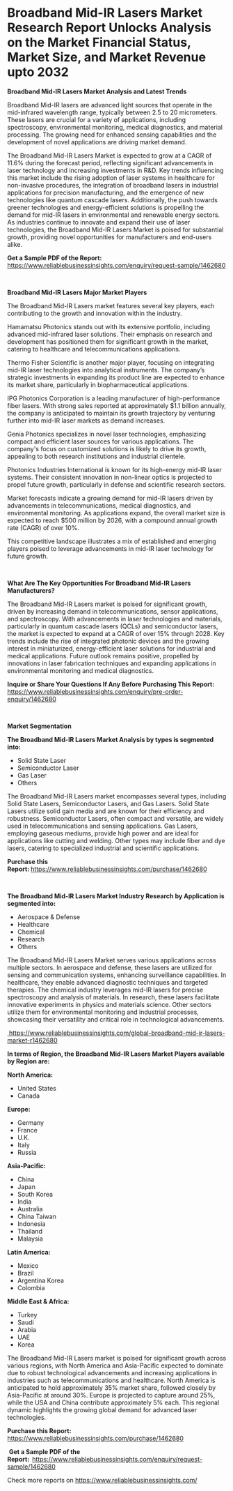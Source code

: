 <p><h1>Broadband Mid-IR Lasers Market Research Report Unlocks Analysis on the Market Financial Status, Market Size, and Market Revenue upto 2032</h1></p><p><strong>Broadband Mid-IR Lasers Market Analysis and Latest Trends</strong></p>
<p><p>Broadband Mid-IR lasers are advanced light sources that operate in the mid-infrared wavelength range, typically between 2.5 to 20 micrometers. These lasers are crucial for a variety of applications, including spectroscopy, environmental monitoring, medical diagnostics, and material processing. The growing need for enhanced sensing capabilities and the development of novel applications are driving market demand.</p><p>The Broadband Mid-IR Lasers Market is expected to grow at a CAGR of 11.6% during the forecast period, reflecting significant advancements in laser technology and increasing investments in R&D. Key trends influencing this market include the rising adoption of laser systems in healthcare for non-invasive procedures, the integration of broadband lasers in industrial applications for precision manufacturing, and the emergence of new technologies like quantum cascade lasers. Additionally, the push towards greener technologies and energy-efficient solutions is propelling the demand for mid-IR lasers in environmental and renewable energy sectors. As industries continue to innovate and expand their use of laser technologies, the Broadband Mid-IR Lasers Market is poised for substantial growth, providing novel opportunities for manufacturers and end-users alike.</p></p>
<p><strong>Get a Sample PDF of the Report:&nbsp;</strong> <a href="https://www.reliablebusinessinsights.com/enquiry/request-sample/1462680?utm_campaign=3582&utm_medium=2&utm_source=Github&utm_content=ia&utm_term=06042025&utm_id=broadband-mid-ir-lasers">https://www.reliablebusinessinsights.com/enquiry/request-sample/1462680</a></p>
<p>&nbsp;</p>
<p><strong>Broadband Mid-IR Lasers Major Market Players</strong></p>
<p><p>The Broadband Mid-IR Lasers market features several key players, each contributing to the growth and innovation within the industry. </p><p>Hamamatsu Photonics stands out with its extensive portfolio, including advanced mid-infrared laser solutions. Their emphasis on research and development has positioned them for significant growth in the market, catering to healthcare and telecommunications applications.</p><p>Thermo Fisher Scientific is another major player, focusing on integrating mid-IR laser technologies into analytical instruments. The company’s strategic investments in expanding its product line are expected to enhance its market share, particularly in biopharmaceutical applications.</p><p>IPG Photonics Corporation is a leading manufacturer of high-performance fiber lasers. With strong sales reported at approximately $1.1 billion annually, the company is anticipated to maintain its growth trajectory by venturing further into mid-IR laser markets as demand increases.</p><p>Genia Photonics specializes in novel laser technologies, emphasizing compact and efficient laser sources for various applications. The company's focus on customized solutions is likely to drive its growth, appealing to both research institutions and industrial clientele.</p><p>Photonics Industries International is known for its high-energy mid-IR laser systems. Their consistent innovation in non-linear optics is projected to propel future growth, particularly in defense and scientific research sectors.</p><p>Market forecasts indicate a growing demand for mid-IR lasers driven by advancements in telecommunications, medical diagnostics, and environmental monitoring. As applications expand, the overall market size is expected to reach $500 million by 2026, with a compound annual growth rate (CAGR) of over 10%.</p><p>This competitive landscape illustrates a mix of established and emerging players poised to leverage advancements in mid-IR laser technology for future growth.</p></p>
<p>&nbsp;</p>
<p><strong>What Are The Key Opportunities For Broadband Mid-IR Lasers Manufacturers?</strong></p>
<p><p>The Broadband Mid-IR Lasers market is poised for significant growth, driven by increasing demand in telecommunications, sensor applications, and spectroscopy. With advancements in laser technologies and materials, particularly in quantum cascade lasers (QCLs) and semiconductor lasers, the market is expected to expand at a CAGR of over 15% through 2028. Key trends include the rise of integrated photonic devices and the growing interest in miniaturized, energy-efficient laser solutions for industrial and medical applications. Future outlook remains positive, propelled by innovations in laser fabrication techniques and expanding applications in environmental monitoring and medical diagnostics.</p></p>
<p><strong>Inquire or Share Your Questions If Any Before Purchasing This Report:</strong> <a href="https://www.reliablebusinessinsights.com/enquiry/pre-order-enquiry/1462680?utm_campaign=3582&utm_medium=2&utm_source=Github&utm_content=ia&utm_term=06042025&utm_id=broadband-mid-ir-lasers">https://www.reliablebusinessinsights.com/enquiry/pre-order-enquiry/1462680</a></p>
<p>&nbsp;</p>
<p><strong>Market Segmentation</strong></p>
<p><strong>The Broadband Mid-IR Lasers Market Analysis by types is segmented into:</strong></p>
<p><ul><li>Solid State Laser</li><li>Semiconductor Laser</li><li>Gas Laser</li><li>Others</li></ul></p>
<p><p>The Broadband Mid-IR Lasers market encompasses several types, including Solid State Lasers, Semiconductor Lasers, and Gas Lasers. Solid State Lasers utilize solid gain media and are known for their efficiency and robustness. Semiconductor Lasers, often compact and versatile, are widely used in telecommunications and sensing applications. Gas Lasers, employing gaseous mediums, provide high power and are ideal for applications like cutting and welding. Other types may include fiber and dye lasers, catering to specialized industrial and scientific applications.</p></p>
<p><strong>Purchase this Report:&nbsp;</strong><a href="https://www.reliablebusinessinsights.com/purchase/1462680?utm_campaign=3582&utm_medium=2&utm_source=Github&utm_content=ia&utm_term=06042025&utm_id=broadband-mid-ir-lasers">https://www.reliablebusinessinsights.com/purchase/1462680</a></p>
<p>&nbsp;</p>
<p><strong>The Broadband Mid-IR Lasers Market Industry Research by Application is segmented into:</strong></p>
<p><ul><li>Aerospace & Defense</li><li>Healthcare</li><li>Chemical</li><li>Research</li><li>Others</li></ul></p>
<p><p>The Broadband Mid-IR Lasers Market serves various applications across multiple sectors. In aerospace and defense, these lasers are utilized for sensing and communication systems, enhancing surveillance capabilities. In healthcare, they enable advanced diagnostic techniques and targeted therapies. The chemical industry leverages mid-IR lasers for precise spectroscopy and analysis of materials. In research, these lasers facilitate innovative experiments in physics and materials science. Other sectors utilize them for environmental monitoring and industrial processes, showcasing their versatility and critical role in technological advancements.</p></p>
<p><a href="https://www.reliablebusinessinsights.com/global-broadband-mid-ir-lasers-market-r1462680?utm_campaign=3582&utm_medium=2&utm_source=Github&utm_content=ia&utm_term=06042025&utm_id=broadband-mid-ir-lasers">&nbsp;https://www.reliablebusinessinsights.com/global-broadband-mid-ir-lasers-market-r1462680</a></p>
<p><strong>In terms of Region, the Broadband Mid-IR Lasers Market Players available by Region are:</strong></p>
<p>
    <p> <strong> North America: </strong>
        <ul>
            <li>United States</li>
            <li>Canada</li>
        </ul>
        </p> 
    <p> <strong> Europe: </strong>
        <ul>
            <li>Germany</li>
            <li>France</li>
            <li>U.K.</li>
            <li>Italy</li>
            <li>Russia</li>
        </ul>
        </p> 
    <p> <strong> Asia-Pacific: </strong>
        <ul>
            <li>China</li>
            <li>Japan</li>
            <li>South Korea</li>
            <li>India</li>
            <li>Australia</li>
            <li>China Taiwan</li>
            <li>Indonesia</li>
            <li>Thailand</li>
            <li>Malaysia</li>
        </ul>
        </p> 
    <p> <strong> Latin America: </strong>
        <ul>
            <li>Mexico</li>
            <li>Brazil</li>
            <li>Argentina Korea</li>
            <li>Colombia</li>
        </ul>
        </p> 
    <p> <strong> Middle East & Africa: </strong>
        <ul>
            <li>Turkey</li>
            <li>Saudi</li>
            <li>Arabia</li>
            <li>UAE</li>
            <li>Korea</li>
        </ul>
    </p>
    </p>
<p><p>The Broadband Mid-IR Lasers market is poised for significant growth across various regions, with North America and Asia-Pacific expected to dominate due to robust technological advancements and increasing applications in industries such as telecommunications and healthcare. North America is anticipated to hold approximately 35% market share, followed closely by Asia-Pacific at around 30%. Europe is projected to capture around 25%, while the USA and China contribute approximately 5% each. This regional dynamic highlights the growing global demand for advanced laser technologies.</p></p>
<p><strong>Purchase this Report: </strong><a href="https://www.reliablebusinessinsights.com/purchase/1462680?utm_campaign=3582&utm_medium=2&utm_source=Github&utm_content=ia&utm_term=06042025&utm_id=broadband-mid-ir-lasers">https://www.reliablebusinessinsights.com/purchase/1462680</a></p>
<p>&nbsp;<strong>Get a Sample PDF of the Report:&nbsp;&nbsp;</strong><a href="https://www.reliablebusinessinsights.com/enquiry/request-sample/1462680?utm_campaign=3582&utm_medium=2&utm_source=Github&utm_content=ia&utm_term=06042025&utm_id=broadband-mid-ir-lasers">https://www.reliablebusinessinsights.com/enquiry/request-sample/1462680</a></p>
<p><strong></strong></p>
<p>Check more reports on <a href="https://www.reliablebusinessinsights.com/?utm_campaign=3582&utm_medium=2&utm_source=Github&utm_content=ia&utm_term=06042025&utm_id=broadband-mid-ir-lasers">https://www.reliablebusinessinsights.com/</a></p>